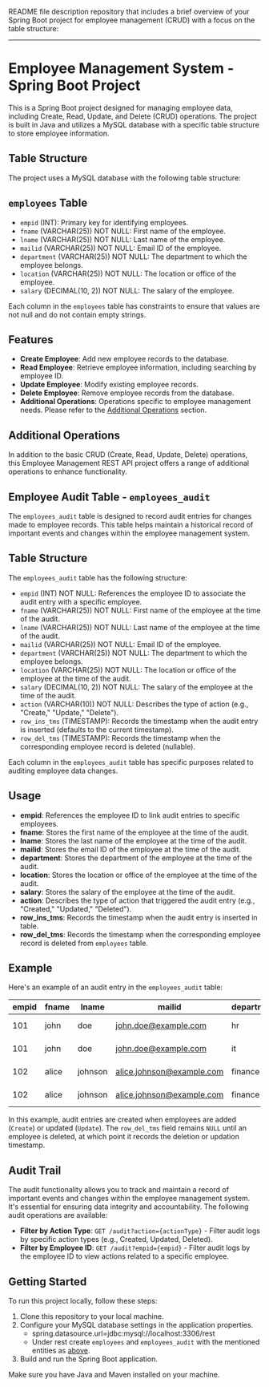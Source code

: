README file description repository that includes a brief overview of your Spring Boot project for employee management (CRUD) with a focus on the table structure:

---

# Employee Management System - Spring Boot Project

This is a Spring Boot project designed for managing employee data, including Create, Read, Update, and Delete (CRUD) operations. The project is built in Java and utilizes a MySQL database with a specific table structure to store employee information.

## Table Structure

The project uses a MySQL database with the following table structure:

## `employees` Table

- `empid` (INT): Primary key for identifying employees.
- `fname` (VARCHAR(25)) NOT NULL: First name of the employee.
- `lname` (VARCHAR(25)) NOT NULL: Last name of the employee.
- `mailid` (VARCHAR(25)) NOT NULL: Email ID of the employee.
- `department` (VARCHAR(25)) NOT NULL: The department to which the employee belongs.
- `location` (VARCHAR(25)) NOT NULL: The location or office of the employee.
- `salary` (DECIMAL(10, 2)) NOT NULL: The salary of the employee.

Each column in the `employees` table has constraints to ensure that values are not null and do not contain empty strings.

## Features

- **Create Employee**: Add new employee records to the database.
- **Read Employee**: Retrieve employee information, including searching by employee ID.
- **Update Employee**: Modify existing employee records.
- **Delete Employee**: Remove employee records from the database.
- **Additional Operations**: Operations specific to employee management needs. Please refer to the [Additional Operations](#additional-operations) section.

## Additional Operations

In addition to the basic CRUD (Create, Read, Update, Delete) operations, this Employee Management REST API project offers a range of additional operations to enhance functionality.

## Employee Audit Table - `employees_audit`

The `employees_audit` table is designed to record audit entries for changes made to employee records. This table helps maintain a historical record of important events and changes within the employee management system.

## Table Structure

The `employees_audit` table has the following structure:

- `empid` (INT) NOT NULL: References the employee ID to associate the audit entry with a specific employee.
- `fname` (VARCHAR(25)) NOT NULL: First name of the employee at the time of the audit.
- `lname` (VARCHAR(25)) NOT NULL: Last name of the employee at the time of the audit.
- `mailid` (VARCHAR(25)) NOT NULL: Email ID of the employee.
- `department` (VARCHAR(25)) NOT NULL: The department to which the employee belongs.
- `location` (VARCHAR(25)) NOT NULL: The location or office of the employee at the time of the audit.
- `salary` (DECIMAL(10, 2)) NOT NULL: The salary of the employee at the time of the audit.
- `action` (VARCHAR(10)) NOT NULL: Describes the type of action (e.g., "Create," "Update," "Delete").
- `row_ins_tms` (TIMESTAMP): Records the timestamp when the audit entry is inserted (defaults to the current timestamp).
- `row_del_tms` (TIMESTAMP): Records the timestamp when the corresponding employee record is deleted (nullable).

Each column in the `employees_audit` table has specific purposes related to auditing employee data changes.

## Usage

- **empid**: References the employee ID to link audit entries to specific employees.
- **fname**: Stores the first name of the employee at the time of the audit.
- **lname**: Stores the last name of the employee at the time of the audit.
- **mailid**: Stores the email ID of the employee at the time of the audit.
- **department**: Stores the department of the employee at the time of the audit.
- **location**: Stores the location or office of the employee at the time of the audit.
- **salary**: Stores the salary of the employee at the time of the audit.
- **action**: Describes the type of action that triggered the audit entry (e.g., "Created," "Updated," "Deleted").
- **row_ins_tms**: Records the timestamp when the audit entry is inserted in table.
- **row_del_tms**: Records the timestamp when the corresponding employee record is deleted from `employees` table.

## Example

Here's an example of an audit entry in the `employees_audit` table:

| empid | fname  | lname  | mailid                 | department | location   | salary   | action  | row_ins_tms        | row_del_tms        |
|-------|--------|--------|------------------------|------------|------------|----------|---------|---------------------|---------------------|
| 101   | john   | doe    | john.doe@example.com   | hr         | new york   | 50000.00 | created  | 2023-09-25 10:15:00 |                 |
| 101   | john   | doe  | john.doe@example.com | it         | san Francisco | 55000.00 | updated  | 2023-09-26 14:30:00 |                 |
| 102   | alice  | johnson| alice.johnson@example.com | finance | chicago    | 60000.00 | created  | 2023-09-27 09:45:00 |                 |
| 102   | alice  | johnson| alice.johnson@example.com | finance | chicago    | 60000.00 | deleted  | 2023-09-27 10:00:00 | 2023-09-27 15:20:00 |

In this example, audit entries are created when employees are added (`Create`) or updated (`Update`). The `row_del_tms` field remains `NULL` until an employee is deleted, at which point it records the deletion or updation timestamp.

## Audit Trail

The audit functionality allows you to track and maintain a record of important events and changes within the employee management system. It's essential for ensuring data integrity and accountability. The following audit operations are available:

- **Filter by Action Type**: `GET /audit?action={actionType}` - Filter audit logs by specific action types (e.g., Created, Updated, Deleted).
- **Filter by Employee ID**: `GET /audit?empid={empid}` - Filter audit logs by the employee ID to view actions related to a specific employee.

## Getting Started

To run this project locally, follow these steps:

1. Clone this repository to your local machine.
2. Configure your MySQL database settings in the application properties.
    - spring.datasource.url=jdbc:mysql://localhost:3306/rest
    - Under rest create `employees` and `employees_audit` with the mentioned entities as [above](#employees-table).
3. Build and run the Spring Boot application.

Make sure you have Java and Maven installed on your machine.

